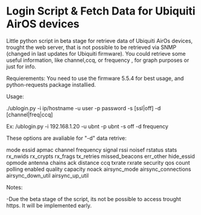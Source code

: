 Login Script & Fetch Data for Ubiquiti AirOS devices
=============================================================
Little python script in beta stage for retrieve data of Ubiquiti AirOs devices, trought the web server, that is
not possible to be retrieved via SNMP (changed in last updates for Ubiquiti firmware).
You could retrieve some useful information, like channel,ccq, or frequency , for graph purposes or just for info.

Requierements:
You need to use the firmware 5.5.4 for best usage, and python-requests package installied.

Usage:

./ublogin.py  -i ip/hostname -u user -p password -s [ssl|off] -d [channel|freq|ccq]

Ex: /ublogin.py -i 192.168.1.20 -u ubnt -p ubnt -s off -d frequency

These options are avaliable for "-d" data retrive:

mode essid apmac channel frequency signal rssi noisef rstatus stats rx_nwids rx_crypts rx_frags tx_retries missed_beacons err_other hide_essid opmode antenna chains ack distance ccq txrate rxrate security qos count polling enabled quality capacity noack airsync_mode airsync_connections airsync_down_util airsync_up_util


Notes:

-Due the beta stage of the script, its not be possible to access trought https.
It will be implemented early.

